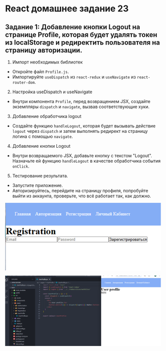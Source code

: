 # React домашнее задание 23


## Задание 1: Добавление кнопки Logout на странице Profile, которая будет удалять токен из localStorage и редиректить пользователя на страницу авторизации.

1. Импорт необходимых библиотек
- Откройте файл `Profile.js`.
- Импортируйте `useDispatch` из `react-redux` и `useNavigate` из `react-router-dom`.

2. Настройка useDispatch и useNavigate
- Внутри компонента `Profile`, перед возвращением JSX, создайте экземпляры `dispatch` и `navigate`, вызвав соответствующие хуки.

3. Добавление обработчика logout
- Создайте функцию `handleLogout`, которая будет вызывать действие `logout` через `dispatch` и затем выполнять редирект на страницу логина с помощью `navigate`.

4. Добавление кнопки Logout
- Внутри возвращаемого JSX, добавьте кнопку с текстом "Logout". Назначьте ей функцию `handleLogout` в качестве обработчика события `onClick`.

5. Тестирование результата.
- Запустите приложение.
- Авторизируйтесь, перейдите на страницу профиля, попробуйте выйти из аккаунта, проверьте, что всё работает так, как должно.

![скриншот](./Gifka.gif)

![скриншот](./img01.png)

